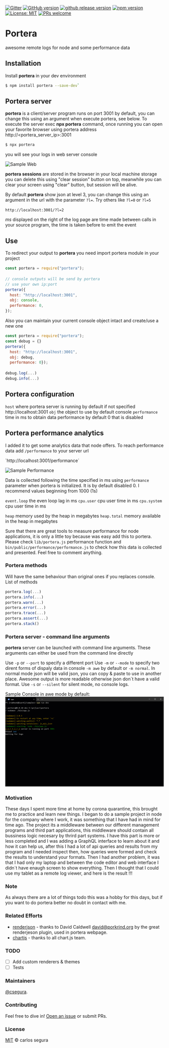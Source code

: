 [![Gitter](https://badges.gitter.im/porteralogs/community.svg)](https://gitter.im/porteralogs/community?utm_source=badge&utm_medium=badge&utm_campaign=pr-badge) [![GitHub version](https://badge.fury.io/gh/csegura%2Fportera.svg)](https://badge.fury.io/gh/csegura%2Fportera) [![github release version](https://img.shields.io/github/v/release/csegura/portera.svg?include_prereleases)](https://github.com/csegura/portera/releases/latest) [![npm version](https://badge.fury.io/js/portera.svg)](https://badge.fury.io/js/portera) [![License: MIT](https://img.shields.io/badge/License-MIT-yellow.svg)](https://opensource.org/licenses/MIT) [![PRs welcome](https://img.shields.io/badge/PRs-welcome-ff69b4.svg)](https://github.com/csegura/portera/issues?q=is%3Aissue+is%3Aopen+label%3A%22help+wanted%22)

# Portera

awesome remote logs for node and some performance data

## Installation

Install **portera** in your dev environment

```sh
$ npm install portera --save-dev`
```

## Portera server

**portera** is a client/server program runs on port 3001 by default, you can change this using an argument when execute portera, see below. To execute the server exec **npx portera** command, once running you can open your favorite browser using portera address http://<portera_server_ip>:3001

```sh
$ npx portera
```

you will see your logs in web server console

![Sample Web](/docs/portera_web.gif)

**portera sessions** are stored in the browser in your local machine storage you can delete this using "clear session" button on top, meanwhile you can clear your screen using "clear" button, but session will be alive.

By default **portera** show json at level 3, you can change this using an argument in the url with the parameter `?l=`. Try others like `?l=0` or `?l=5`

`http://localhost:3001/?l=2`

_ms_ displayed on the right of the log page are time made between calls in your source program, the time is taken before to emit the event

## Use

To redirect your output to **portera** you need import portera module in your project

```js
const portera = require("portera");

// console outputs will be send by portera
// use your own ip:port
portera({
  host: "http://localhost:3001",
  obj: console,
  performance: 0,
});
```

Also you can maintain your current console object intact and create/use a new one

```js
const portera = require("portera");
const debug = {}
portera({
  host: "http://localhost:3001",
  obj: debug,
  performance: 0});

debug.log(...)
debug.info(...)
```

## Portera configuration

`host` where portera server is running by default if not specified http://localhost:3001
`obj` the object to use by default console
`performance` time in ms to obtain data performance by default 0 that is disabled

## Portera performance analytics

I added it to get some analytics data that node offers. To reach performance data add `/performance` to your server url

`http://localhost:3001/performance´

![Sample Performance](/docs/portera_performance.gif)

Data is collected following the time specified in ms using `performance` parameter when portera is initialized. It is by default disabled 0. I recommend values beginning from 1000 (1s)

`event.loop` the even loop lag in ms
`cpu.user` cpu user time in ms
`cpu.system` cpu user time in ms

`heap` memory used by the heap in megabytes
`heap.total` memory available in the heap in megabytes

Sure that there are great tools to measure performance for node applications, it is only a little toy because was easy add this to portera. Please check `lib/portera.js` performance function and `bin/public/performance/performance.js` to check how this data is collected and presented. Feel free to comment anything.

### Portera methods

Will have the same behaviour than original ones if you replaces console. List of methods

```js
portera.log(...)
portera.info(...)
portera.warn(...)
portera.error(...)
portera.trace(...)
portera.assert(...)
portera.stack()
```

### Portera server - command line arguments

**portera** server can be launched with command line arguments. These arguments can either be used from the command line directly

Use `-p` or `--port` to specify a different port
Use `-m` or `--mode` to specify two dirent forms of dispaly data in console `-m awe` by default or `-m normal`. In normal mode json will be valid json, you can copy & paste to use in another place. Awesome output is more readable otherwise json don´t have a valid format.
Use `-s` or `--silent` for silent mode, no console logs.

Sample Console in awe mode by default:
![Sample Console Image](/docs/portera_console.gif)

### Motivation

These days I spent more time at home by corona quarantine, this brought me to practice and learn new things. I began to do a sample project in node for the company where I work, it was something that I have had in mind for time ago. The project its a middleware between our different management programs and third part applications, this middleware should contain all bussiness logic necesary by thrird part systems.
I have this part is more or less completed and I was adding a GraphQL interface to learn about it and how it can help us, after this I had a lot of api queries and results from my program and I needed inspect then, how queries were formed and check the results to understand your formats.
Then I had another problem, it was that I had only my laptop and between the code editor and web interface I didn´t have enaugh screen to show everything. Then I thought that I could use my tablet as a remote log viewer, and here is the result !!!

### Note

As always there are a lot of things todo this was a hobby for this days, but if you want to do portera better no doubt in contact with me.

### Related Efforts

- [renderjson](https://github.com/caldwell/renderjson) - thanks to David Caldwell <david@porkrind.org> by the great renderjeson plugin, used in portera webpage.
- [chartjs](https://github.com/chartjs/Chart.js) - thanks to all chart.js team.

### TODO

- [ ] Add custom renderers & themes
- [ ] Tests

### Maintainers

[@csegura](https://github.com/csegura).

### Contributing

Feel free to dive in! [Open an issue](https://github.com/csegura/portera/issues/new) or submit PRs.

### License

[MIT](LICENSE) © carlos segura
